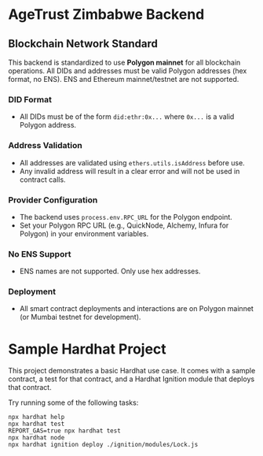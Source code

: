 # AgeTrust Zimbabwe Backend

## Blockchain Network Standard

This backend is standardized to use **Polygon mainnet** for all blockchain operations. All DIDs and addresses must be valid Polygon addresses (hex format, no ENS). ENS and Ethereum mainnet/testnet are not supported.

### DID Format
- All DIDs must be of the form `did:ethr:0x...` where `0x...` is a valid Polygon address.

### Address Validation
- All addresses are validated using `ethers.utils.isAddress` before use.
- Any invalid address will result in a clear error and will not be used in contract calls.

### Provider Configuration
- The backend uses `process.env.RPC_URL` for the Polygon endpoint.
- Set your Polygon RPC URL (e.g., QuickNode, Alchemy, Infura for Polygon) in your environment variables.

### No ENS Support
- ENS names are not supported. Only use hex addresses.

### Deployment
- All smart contract deployments and interactions are on Polygon mainnet (or Mumbai testnet for development).

# Sample Hardhat Project

This project demonstrates a basic Hardhat use case. It comes with a sample contract, a test for that contract, and a Hardhat Ignition module that deploys that contract.

Try running some of the following tasks:

```shell
npx hardhat help
npx hardhat test
REPORT_GAS=true npx hardhat test
npx hardhat node
npx hardhat ignition deploy ./ignition/modules/Lock.js
```
